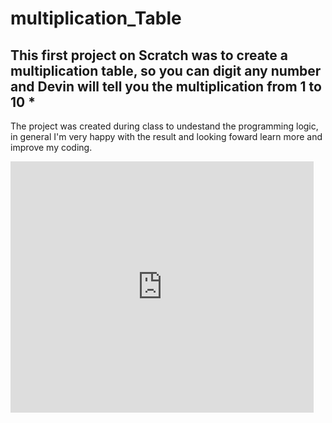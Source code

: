 # multiplication_Table
## This first project on Scratch was to create a multiplication table, so you can digit any number and Devin will tell you the multiplication from 1 to 10 * 

The project was created during class to undestand the programming logic, in general I'm very happy with the result and looking foward learn more and improve my coding. 

<iframe src="https://scratch.mit.edu/projects/1125804311/embed" allowtransparency="true" width="485" height="402" frameborder="0" scrolling="no" allowfullscreen></iframe>
